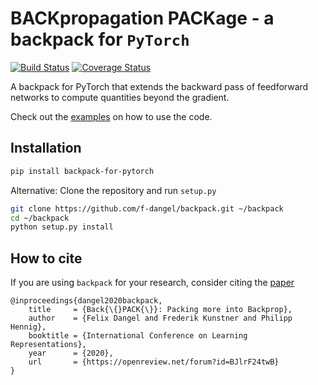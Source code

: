 # BACKpropagation PACKage - a backpack for `PyTorch`
[![Build Status](https://travis-ci.org/f-dangel/backpack.svg?branch=master)](https://travis-ci.org/f-dangel/backpack)
[![Coverage Status](https://coveralls.io/repos/github/f-dangel/backpack/badge.svg)](https://coveralls.io/github/f-dangel/backpack)


A backpack for PyTorch that extends the backward pass of feedforward networks to compute quantities beyond the gradient.

Check out the [examples](https://f-dangel.github.io/backpack/) on how to use the code.

## Installation
```bash
pip install backpack-for-pytorch
```

Alternative: Clone the repository and run `setup.py`
```bash
git clone https://github.com/f-dangel/backpack.git ~/backpack
cd ~/backpack
python setup.py install
```

## How to cite
If you are using `backpack` for your research, consider citing the [paper](https://openreview.net/forum?id=BJlrF24twB) 
```
@inproceedings{dangel2020backpack,
    title     = {Back{\{}PACK{\}}: Packing more into Backprop},
    author    = {Felix Dangel and Frederik Kunstner and Philipp Hennig},
    booktitle = {International Conference on Learning Representations},
    year      = {2020},
    url       = {https://openreview.net/forum?id=BJlrF24twB}
}
```
